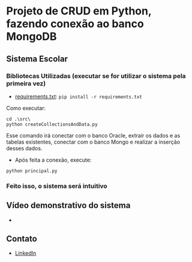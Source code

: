 # Projeto de CRUD em Python, fazendo conexão ao banco MongoDB

## Sistema Escolar

### Bibliotecas Utilizadas (executar se for utilizar o sistema pela primeira vez)
- [requirements.txt](src/requirements.txt): `pip install -r requirements.txt`


Como executar:

```shell
cd .\src\
python createCollectionsAndData.py
```
Esse comando irá conectar com o banco Oracle, extrair os dados e as tabelas existentes, conectar
com o banco Mongo e realizar a inserção desses dados.


- Após feita a conexão, execute:

```shell
python principal.py
```


### Feito isso, o sistema será intuitivo

## Vídeo demonstrativo do sistema
- 

## Contato
- [LinkedIn](https://www.linkedin.com/in/danielv-medeiros/)
